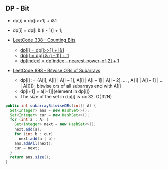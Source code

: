 ## DP - Bit
- dp[i] = dp[i>>1] + i&1
- dp[i] = dp[i & (i - 1)] + 1;

- [LeetCode 338 - Counting Bits](https://leetcode.com/problems/counting-bits/discuss/79539/Three-Line-Java-Solution)
  - [dp[i] = dp[i>>1] + i&1](https://leetcode.com/problems/counting-bits/discuss/79539/Three-Line-Java-Solution)
  - [dp[i] = dp[i & (i - 1)] + 1](http://www.cnblogs.com/grandyang/p/5294255.html)
  - [dp[index] = dp[index - nearest-power-of-2] + 1](https://leetcode.com/problems/counting-bits/discuss/119131/C++-Easy-to-Understand-Solution)

- [LeetCode 898 - Bitwise ORs of Subarrays](https://zxi.mytechroad.com/blog/dynamic-programming/leetcode-898-bitwise-ors-of-subarrays/)
  - dp[i] := {A[i], A[i] | A[i – 1], A[i] | A[i – 1] | A[i – 2], … , A[i] | A[i – 1] | … | A[0]}, bitwise ors of all subarrays end with A[i]
  - dp[i+1] = a[i+1]|{element in dp[i]}
  - The size of the set in dp[i] is <= 32. O(32N)
```java
public int subarrayBitwiseORs(int[] A) {
  Set<Integer> ans = new HashSet<>();
  Set<Integer> cur = new HashSet<>();
  for (int a : A) {
    Set<Integer> next = new HashSet<>();
    next.add(a);
    for (int b : cur)
      next.add(a | b);
    ans.addAll(next);
    cur = next;
  }
  return ans.size();
}
```